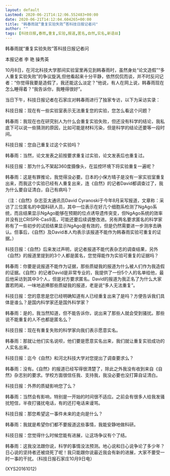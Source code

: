 ```yaml
---
layout: default
Lastmod: 2020-06-21T14:12:06.552483+00:00
date: 2020-06-21T14:12:04.604265+00:00
title: "韩春雨就“重复实验失败”答科技日报记者问"
author: ""
tags: [科技日报,春雨,重复,实验,报道,匿名,自然,实名,新语丝]
---
```


韩春雨就“重复实验失败”答科技日报记者问

本报记者 李 艳 操秀英

10月8日，在河北科技大学那间实验室里再见到韩春雨时，虽然身处“论文造假”“多人重复实验失败”的争议旋涡,但他看起来十分平静，依然侃侃而谈，并不时反问记者：“你觉得我要是造假了，我还能这么淡定？”他说，有人在网上说，韩春雨现在怎么睡得着？“我告诉你，我睡得很好”。

当日下午，科技日报记者在石家庄对韩春雨进行了独家专访，以下为采访实录：

科技日报：现在有一些实验室表示无法重复您的实验，您怎么看这个问题？

韩春雨：我现在也在研究别人为什么会重复实验失败，但还没有科学的结论，我私底下可以说一些猜测的原因，比如可能是材料污染，但是科学的结论还要等一段时间。

科技日报：您自己重复过这个实验吗？

韩春雨：当然，论文发表之前按要求重复过实验，论文发表后也重复过。

科技日报：那为什么不架起360度摄像头，在监控环境下将实验重复一遍呢？

韩春雨：这是有罪推论，我觉得没必要。日本的小保方晴子是没有一家实验室重复出来，而我这个实验已经有人重复出来，连《自然》的记者David都调查过了，我为什么要自证清白，自己有病吗？

（注：《自然》杂志亚太通讯员David Cyranoski于今年8月采写报道，文章称：采访了三位匿名的中国科研人员，其中一位表示在好几个细胞系检测了NgAgo系统，而且结果显示NgAgo能够在预期的位点诱导遗传突变，但NgAgo系统的效率并没有比CRISPR-Cas9高，可能还要后续调整改进。另有两名要求匿名的科学家称有了一些初步的试验结果显示NgAgo是有效的，但是仍然需要进一步测序去确认。但事后，《自然》及David本人均表示该报道不能作为韩春雨实验可重复的证据。）

科技日报：《自然》后来发过声明，说记者报道不能代表杂志的调查结果，另外《自然》的报道里提到的3个人都是匿名，您觉得能作为实验可重复的证据吗？

韩春雨：你要是说报道不能作为证据，那些质疑我的报道为什么被人们作为我造假的证据。《自然》的记者David是非常专业的，我提供了一份5个人的名单给他，最后他采访到其中3个人，但是对方要求匿名。David的报道为我正名了为什么大家置若罔闻，一味地追捧那些质疑我的报道，老是说“多人无法重复”。

科技日报：您的意思是您已经明确知道有人已经重复出来了是吗？方便告诉我们具体是谁么？是国内科学家还是国外科学家？

韩春雨：是的，我当然知道，但不能告诉你，说出来了那些人就会受到骚扰。那些说不能重复的人不也都是匿名么？

科技日报：现在有重复失败的科学家向我们表示愿意实名。

韩春雨：那就让他们实名说呗，他们要是愿意实名出来，我们就让重复实验成功的人实名出来。

科技日报：迄今《自然》和河北科技大学对您提出了调查要求么？

韩春雨：没有。《自然》的报道已经写得很清楚了，除此之外我没有收到来自《自然》杂志别的要求。学校方面很信任我、支持我，我没必要也没打算自证清白。

科技日报：外界的质疑影响您了么？

韩春雨：当然会有影响，特别是一开始的时间很不适应。之前会有很多人给我发骚扰短信，半夜打骚扰电话，有的还打电话来谩骂。

科技日报：那您希望这一事件未来的走向是什么？

韩春雨：我就是希望你们都不要报道这些事情，我能安静地做科研。

科技日报：您觉得什么时候您能有进展，让这场争议有个了结。

韩春雨：这我没法跟你说，科学的事情没法预测。地心说和日心说争论了多少年？日心说的坚持者还被烧死了呢！我只能跟你说最近我会有新的进展，大家不要受一时一事的干扰。（科技日报石家庄10月9日电）

(XYS20161012)

